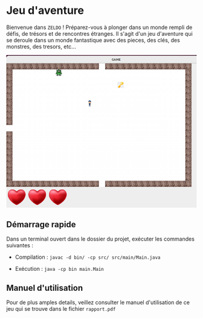 # Jeu d'aventure
Bienvenue dans `ZELDO` ! Préparez-vous à plonger dans un monde rempli de défis, de trésors et de rencontres
étranges. Il s'agit d'un jeu d'aventure qui se deroule dans un monde fantastique avec des pieces, des clés, des monstres, des tresors, etc...

![Appercu du jeu](./images/image-simulation.png "Appercu du jeu ZELDO")

## Démarrage rapide
Dans un terminal ouvert dans le dossier du projet, exécuter les commandes suivantes :

- Compilation : `javac -d bin/ -cp src/ src/main/Main.java`

- Exécution : `java -cp bin main.Main`


## Manuel d'utilisation
Pour de plus amples details, veillez consulter le manuel d'utilisation de ce jeu qui se trouve dans le fichier `rapport.pdf`